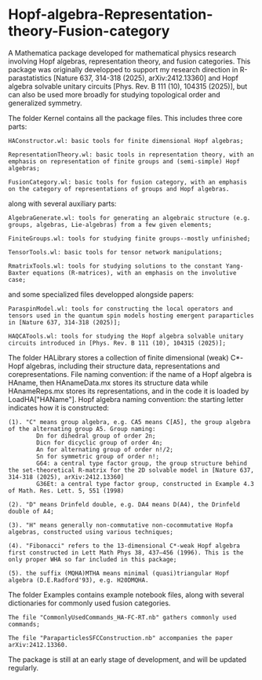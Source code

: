 # Hopf-algebra-Representation-theory-Fusion-category
A Mathematica package developed for mathematical physics research involving Hopf algebras, representation theory, and fusion categories. 
This package was originally developped to support my research direction in R-parastatistics [Nature 637, 314-318 (2025), arXiv:2412.13360] and Hopf algebra solvable unitary circuits [Phys. Rev. B 111 (10), 104315 (2025)], but can also be used more broadly for studying topological order and generalized symmetry.

The folder Kernel contains all the package files. This includes three core parts:

	HAConstructor.wl: basic tools for finite dimensional Hopf algebras;
 
	RepresentationTheory.wl: basic tools in representation theory, with an emphasis on representation of finite groups and (semi-simple) Hopf algebras;
  	
   	FusionCategory.wl: basic tools for fusion category, with an emphasis on the category of representations of groups and Hopf algebras.
    
along with several auxiliary parts:

  	AlgebraGenerate.wl: tools for generating an algebraic structure (e.g. groups, algebras, Lie-algebras) from a few given elements;
   
	FiniteGroups.wl: tools for studying finite groups--mostly unfinished;
 
  	TensorTools.wl: basic tools for tensor network manipulations;
   
  	RmatrixTools.wl: tools for studying solutions to the constant Yang-Baxter equations (R-matrices), with an emphasis on the involutive case;
   
and some specialized files developped alongside papers:

  	ParaspinModel.wl: tools for constructing the local operators and tensors used in the quantum spin models hosting emergent paraparticles in [Nature 637, 314-318 (2025)];
   
  	HAQCATools.wl: tools for studying the Hopf algebra solvable unitary circuits introduced in [Phys. Rev. B 111 (10), 104315 (2025)];

The folder HALibrary stores a collection of finite dimensional (weak) C*-Hopf algebras, including their structure data, representations and corepresentations. File naming convention: if the name of a Hopf algebra is HAname, then HAnameData.mx stores its structure data while HAnameReps.mx stores its representations, and in the code it is loaded by LoadHA["HAName"]. Hopf algebra naming convention: the starting letter indicates how it is constructed:

  	(1). "C" means group algebra, e.g. CA5 means C[A5], the group algebra of the alternating group A5. Group naming: 
    		Dn for dihedral group of order 2n;
    		Dicn for dicyclic group of order 4n;
    		An for alternating group of order n!/2;
    		Sn for symmetric group of order n!;
    		G64: a central type factor group, the group structure behind the set-theoretical R-matrix for the 2D solvable model in [Nature 637, 314-318 (2025), arXiv:2412.13360]
    		G36Et: a central type factor group, constructed in Example 4.3 of Math. Res. Lett. 5, 551 (1998)

  	(2). "D" means Drinfeld double, e.g. DA4 means D(A4), the Drinfeld double of A4;
	
  	(3). "H" means generally non-commutative non-cocommutative Hopfa algebras, constructed using various techniques;
	
  	(4). "Fibonacci" refers to the 13-dimensional C*-weak Hopf algebra first constructed in Lett Math Phys 38, 437–456 (1996). This is the only proper WHA so far included in this package;
	
  	(5). the suffix (MQHA)MTHA means minimal (quasi)triangular Hopf algebra (D.E.Radford'93), e.g. H20DMQHA.

The folder Examples contains example notebook files, along with several dictionaries for commonly used fusion categories. 

  	The file "CommonlyUsedCommands_HA-FC-RT.nb" gathers commonly used commands;
   
  	The file "ParaparticlesSFCConstruction.nb" accompanies the paper arXiv:2412.13360.
  
The package is still at an early stage of development, and will be updated regularly. 
  
